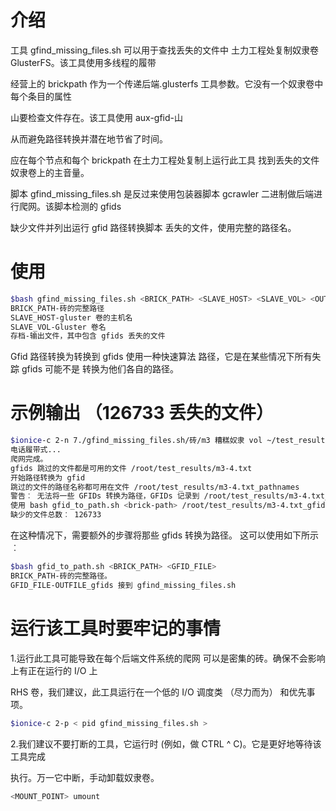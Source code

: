 介绍
========
工具 gfind_missing_files.sh 可以用于查找丢失的文件中
土力工程处复制奴隶卷 GlusterFS。该工具使用多线程的履带

经营上的 brickpath 作为一个传递后端.glusterfs
工具参数。它没有一个奴隶卷中每个条目的属性

山要检查文件存在。该工具使用 aux-gfid-山

从而避免路径转换并潜在地节省了时间。

应在每个节点和每个 brickpath 在土力工程处复制上运行此工具
找到丢失的文件奴隶卷上的主音量。

脚本 gfind_missing_files.sh 是反过来使用包装器脚本
gcrawler 二进制做后端进行爬网。该脚本检测的 gfids

缺少文件并列出运行 gfid 路径转换脚本
丢失的文件，使用完整的路径名。

使用
=====
```sh
$bash gfind_missing_files.sh <BRICK_PATH> <SLAVE_HOST> <SLAVE_VOL> <OUTFILE>
BRICK_PATH-砖的完整路径
SLAVE_HOST-gluster 卷的主机名
SLAVE_VOL-Gluster 卷名
存档-输出文件，其中包含 gfids 丢失的文件
```

Gfid 路径转换为转换到 gfids 使用一种快速算法
路径，它是在某些情况下所有失踪 gfids 可能不是
转换为他们各自的路径。

示例输出 （126733 丢失的文件）
===================================
```sh
$ionice-c 2-n 7./gfind_missing_files.sh/砖/m3 糟糕奴隶 vol ~/test_results/m3-4.txt
电话履带式...
爬网完成。
gfids 跳过的文件都是可用的文件 /root/test_results/m3-4.txt
开始路径转换为 gfid
跳过的文件的路径名称都可用在文件 /root/test_results/m3-4.txt_pathnames
警告︰ 无法将一些 GFIDs 转换为路径，GFIDs 记录到 /root/test_results/m3-4.txt_gfids
使用 bash gfid_to_path.sh <brick-path> /root/test_results/m3-4.txt_gfids 将这些 GFIDs 转换为路径
缺少的文件总数︰ 126733
```
在这种情况下，需要额外的步骤将那些 gfids 转换为路径。
这可以使用如下所示︰
```sh
$bash gfid_to_path.sh <BRICK_PATH> <GFID_FILE>
BRICK_PATH-砖的完整路径。
GFID_FILE-OUTFILE_gfids 接到 gfind_missing_files.sh
```
运行该工具时要牢记的事情
============================================
1.运行此工具可能导致在每个后端文件系统的爬网
可以是密集的砖。确保不会影响上有正在运行的 I/O 上

RHS 卷，我们建议，此工具运行在一个低的 I/O 调度类
（尽力而为） 和优先事项。
```sh
$ionice-c 2-p < pid gfind_missing_files.sh >
```

2.我们建议不要打断的工具，它运行时
(例如，做 CTRL ^ C)。它是更好地等待该工具完成

执行。万一它中断，手动卸载奴隶卷。

```sh
<MOUNT_POINT> umount
```
